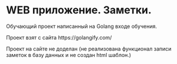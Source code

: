<h1>WEB приложение. Заметки.</h1>
<p>Обучающий проект написанный на Golang входе обучения.</p>
<p>Проект взят с сайта https://golangify.com/</p>
<p>Проект на сайте не доделан (не реализована функционал записи заметок в базу данных и не создан html шаблон.)</p>
